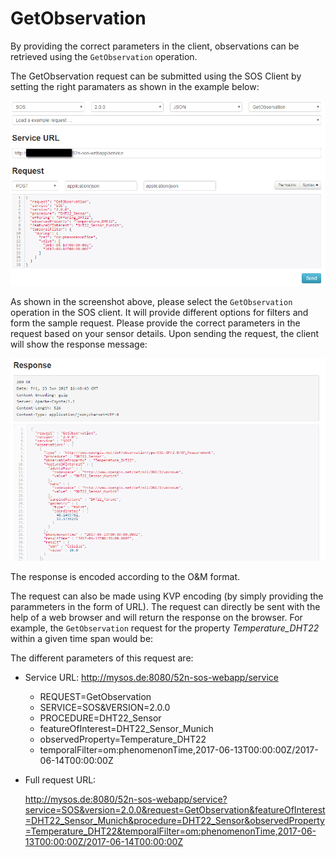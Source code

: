 # GetObservation
By providing the correct parameters in the client, observations can be retrieved using the `GetObservation` operation.

The GetObservation request can be submitted using the SOS Client by setting the right paramaters as shown in the example below:

![GetObservation request](../doc/images/GetObservation_Request.PNG)

As shown in the screenshot above, please select the `GetObservation` operation in the SOS client. 
It will provide different options for filters and form the sample request. 
Please provide the correct parameters in the request based on your sensor details. 
Upon sending the request, the client will show the response message:

![GetObservation response](../doc/images/GetObservation_Response.PNG)

The response is encoded according to the O&M format.

The request can also be made using KVP encoding (by simply providing the parammeters in the form of URL). 
The request can directly be sent with the help of a web browser and will return the response on the browser. 
For example, the `GetObservation` request for the property *Temperature_DHT22* within a given time span would be:

The different parameters of this request are:
* Service URL: http://mysos.de:8080/52n-sos-webapp/service
  * REQUEST=GetObservation
  * SERVICE=SOS&VERSION=2.0.0
  * PROCEDURE=DHT22_Sensor
  * featureOfInterest=DHT22_Sensor_Munich
  * observedProperty=Temperature_DHT22
  * temporalFilter=om:phenomenonTime,2017-06-13T00:00:00Z/2017-06-14T00:00:00Z
* Full request URL:

  http://mysos.de:8080/52n-sos-webapp/service?service=SOS&version=2.0.0&request=GetObservation&featureOfInterest=DHT22_Sensor_Munich&procedure=DHT22_Sensor&observedProperty=Temperature_DHT22&temporalFilter=om:phenomenonTime,2017-06-13T00:00:00Z/2017-06-14T00:00:00Z
